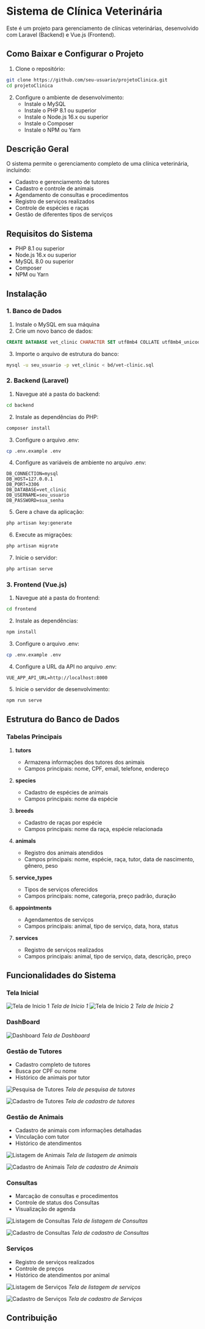 # Sistema de Clínica Veterinária

Este é um projeto para gerenciamento de clínicas veterinárias, desenvolvido com Laravel (Backend) e Vue.js (Frontend).

## Como Baixar e Configurar o Projeto

1. Clone o repositório:
```bash
git clone https://github.com/seu-usuario/projetoClinica.git
cd projetoClinica
```

2. Configure o ambiente de desenvolvimento:
   - Instale o MySQL
   - Instale o PHP 8.1 ou superior
   - Instale o Node.js 16.x ou superior
   - Instale o Composer
   - Instale o NPM ou Yarn

## Descrição Geral

O sistema permite o gerenciamento completo de uma clínica veterinária, incluindo:
- Cadastro e gerenciamento de tutores
- Cadastro e controle de animais
- Agendamento de consultas e procedimentos
- Registro de serviços realizados
- Controle de espécies e raças
- Gestão de diferentes tipos de serviços

## Requisitos do Sistema

- PHP 8.1 ou superior
- Node.js 16.x ou superior
- MySQL 8.0 ou superior
- Composer
- NPM ou Yarn

## Instalação

### 1. Banco de Dados

1. Instale o MySQL em sua máquina
2. Crie um novo banco de dados:
```sql
CREATE DATABASE vet_clinic CHARACTER SET utf8mb4 COLLATE utf8mb4_unicode_ci;
```
3. Importe o arquivo de estrutura do banco:
```bash
mysql -u seu_usuario -p vet_clinic < bd/vet-clinic.sql
```

### 2. Backend (Laravel)

1. Navegue até a pasta do backend:
```bash
cd backend
```

2. Instale as dependências do PHP:
```bash
composer install
```

3. Configure o arquivo .env:
```bash
cp .env.example .env
```

4. Configure as variáveis de ambiente no arquivo .env:
```
DB_CONNECTION=mysql
DB_HOST=127.0.0.1
DB_PORT=3306
DB_DATABASE=vet_clinic
DB_USERNAME=seu_usuario
DB_PASSWORD=sua_senha
```

5. Gere a chave da aplicação:
```bash
php artisan key:generate
```

6. Execute as migrações:
```bash
php artisan migrate
```

7. Inicie o servidor:
```bash
php artisan serve
```

### 3. Frontend (Vue.js)

1. Navegue até a pasta do frontend:
```bash
cd frontend
```

2. Instale as dependências:
```bash
npm install
```

3. Configure o arquivo .env:
```bash
cp .env.example .env
```

4. Configure a URL da API no arquivo .env:
```
VUE_APP_API_URL=http://localhost:8000
```

5. Inicie o servidor de desenvolvimento:
```bash
npm run serve
```

## Estrutura do Banco de Dados

### Tabelas Principais

1. **tutors**
   - Armazena informações dos tutores dos animais
   - Campos principais: nome, CPF, email, telefone, endereço

2. **species**
   - Cadastro de espécies de animais
   - Campos principais: nome da espécie

3. **breeds**
   - Cadastro de raças por espécie
   - Campos principais: nome da raça, espécie relacionada

4. **animals**
   - Registro dos animais atendidos
   - Campos principais: nome, espécie, raça, tutor, data de nascimento, gênero, peso

5. **service_types**
   - Tipos de serviços oferecidos
   - Campos principais: nome, categoria, preço padrão, duração

6. **appointments**
   - Agendamentos de serviços
   - Campos principais: animal, tipo de serviço, data, hora, status

7. **services**
   - Registro de serviços realizados
   - Campos principais: animal, tipo de serviço, data, descrição, preço

## Funcionalidades do Sistema

### Tela Inicial

![Tela de Inicio 1](ImagensSistema/0-%20Pagina%20inicial%201.png)
*Tela de Inicio 1*
![Tela de Inicio 2](ImagensSistema/1-%20Pagina%20inicial%202.png)
*Tela de Inicio 2*

### DashBoard

![Dashboard](ImagensSistema/5-%20Pesquisa%20de%20tutores.png)
*Tela de Dashboard*

### Gestão de Tutores
- Cadastro completo de tutores
- Busca por CPF ou nome
- Histórico de animais por tutor

![Pesquisa de Tutores](ImagensSistema/5-%20Pesquisa%20de%20tutores.png)
*Tela de pesquisa de tutores*

![Cadastro de Tutores](ImagensSistema/6-%20Cadastro%20de%20tutores.png)
*Tela de cadastro de tutores*

### Gestão de Animais
- Cadastro de animais com informações detalhadas
- Vinculação com tutor
- Histórico de atendimentos

![Listagem de Animais](ImagensSistema/7-%20Listagem%20de%20animais.png)
*Tela de listagem de animais*

![Cadastro de Animais](ImagensSistema/8-%20Cadastro%20de%20Animais.png)
*Tela de cadastro de Animais*

### Consultas
- Marcação de consultas e procedimentos
- Controle de status dos Consultas
- Visualização de agenda

![Listagem de Consultas](ImagensSistema/9-%20Listagem%20de%20consultas.png)
*Tela de listagem de Consultas*

![Cadastro de Consultas](ImagensSistema/10-%20Cadastro%20de%20Consulta.png)
*Tela de cadastro de Consultas*

### Serviços
- Registro de serviços realizados
- Controle de preços
- Histórico de atendimentos por animal

![Listagem de Serviços](ImagensSistema/3-%20Listagem%20de%20serviços.png)
*Tela de listagem de serviços*

![Cadastro de Serviços](ImagensSistema/4-%20Cadastro%20de%20Serviços.png)
*Tela de cadastro de Serviços*

## Contribuição